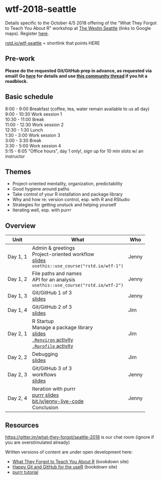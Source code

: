 # wtf-2018-seattle

Details specific to the October 4/5 2018 offering of the "What They Forgot to Teach You About R" workshop at [The Westin Seattle](https://goo.gl/maps/3KSpPzZjWR92) (links to Google maps). Register [here](https://www.rstudio.com/workshops/what-they-forgot-to-teach-you-about-r/).

[rstd.io/wtf-seattle](https://rstd.io/wtf-seattle) = shortlink that points HERE

## Pre-work

**Please do the requested Git/GitHub prep in advance, as requested via email! Go [here](http://happygitwithr.com/workshops.html#pre-workshop-set-up) for details and use [this community thread](https://community.rstudio.com/t/what-they-forgot-to-teach-you-seattle-oct-2018-system-setup/15287) if you hit a roadblock.**

## Basic schedule

8:00 - 9:00 Breakfast (coffee, tea, water remain available to us all day)  
9:00 - 10:30 Work session 1  
10:30 - 11:00 Break  
11:00 - 12:30 Work session 2  
12:30 - 1:30 Lunch  
1:30 - 3:00 Work session 3  
3:00 - 3:30 Break  
3:30 - 5:00 Work session 4  
5:15 - 6:05 "Office hours", day 1 only!, sign up for 10 min slots w/ an instructor

## Themes

  * Project-oriented mentality, organization, predictability
  * Good hygiene around paths
  * Take control of your R installation and package library
  * Why and how re: version control, esp. with R and RStudio
  * Strategies for getting unstuck and helping yourself
  * Iterating well, esp. with purrr

## Overview

| Unit          | What | Who |
|---------------|------|-----|
| Day 1, 1 | Admin & greetings<br>Project-oriented workflow<br>[slides](day1_slides1_projects-and-paths.pdf)<br>`usethis::use_course("rstd.io/wtf-1")` | Jenny
| Day 1, 2 | File paths and names<br>API for an analysis<br>`usethis::use_course("rstd.io/wtf-2")` | Jenny |
| Day 1, 3 | Git/GitHub 1 of 3<br>[slides](day1_slides2_git-and-github.pdf) | Jenny |
| Day 1, 4 | Git/GitHub 2 of 3<br>[slides](day1_slides4_git-branching-and-remotes.pdf) | Jim |
| Day 2, 1 | R Startup <br>Manage a package library<br>[slides](day2_slides1_R-startup-maintaining-libraries.pdf)<br>[`.Renviron` activity](https://whattheyforgot.org/r-startup.html#renviron)<br>[`.Rprofile` activity](https://whattheyforgot.org/r-startup.html#rprofile) | Jim |
| Day 2, 2 | Debugging<br>[slides](day2_slides2_Debugging-Code-Search.pdf)| Jim |
| Day 2, 3 | Git/GitHub 3 of 3<br>workflows<br>[slides](day2_slides3_git-dilemmas-and-workflows.pdf) | Jenny |
| Day 2, 4 | Iteration with purrr<br>[purrr slides](https://speakerdeck.com/jennybc/purrr-workshop)<br>[bit.ly/jenny-live-code](http://bit.ly/jenny-live-code)<br>Conclusion | Jenny |

## Resources

<https://gitter.im/what-they-forgot/seattle-2018> is our chat room (ignore if you are overstimulated already)

Written versions of content are under open development here:

  * [What They Forgot to Teach You About R](https://whattheyforgot.org) (bookdown site)
  * [Happy Git and GitHub for the useR](http://happygitwithr.com) (bookdown site)
  * [purrr tutorial](https://jennybc.github.io/purrr-tutorial/)
  

